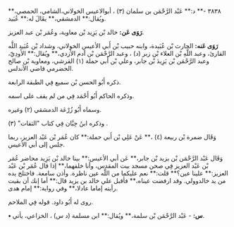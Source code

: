 ٣٨٣٨ -** د:** عَبْد الرَّحْمَن بن سلمان (٣) ، أبوالاعيس الخولاني،الشامي، الحمصي،** ويُقال:** الدمشقي،** يقَالَ له:** عُبَيد.

**رَوَى عَن:** خالد بْن يَزِيد بْن معاوية، وعُمَر بْن عبد العزيز.

**رَوَى عَنه:** الحارث بْن عُبَيدة، وابنه حبيب بْن أَبي الأعيس الخولاني، وشداد بْن عُبَيد اللَّه القارئ، وعبد اللَّهِ بْن العلاء بْن زبر (د) ، وعبد الرَّحْمَن بْن آدم الأزدي،** ويُقال:** الأَودِيّ، وعبد الرَّحْمَن بْن يَزِيدَ بْن جابر، وعلي بْن أَبي حملة (١) القرشي، ومعاوية بْن صالح الحضرمي قاضي الأندلس.

ذكره أَبُو الحسن بْن سميع فِي الطبقة الرابعة.

وذكره الحاكم أَبُو أَحْمَد فِي من لم يقف على اسمه.

وسماه أَبُو زُرْعَة الدمشقي (٢) وغيره.

وذكره ابنُ حِبَّان فِي كتاب "الثقات" (٣) .

وَقَال ضمرة بْن ربيعة (٤) ،** عَنْ عَلِي بْن أَبي حملة:** كان عُمَر بْن عَبْد العزيز، ربما جلس إلى أبي الأعيس.

وَقَال عَبْد الرَّحْمَن بْن يزيد بْن جابر،** عَن أبي الأعيس:** بينا خالد بْن يَزِيد محاضر عُمَر بْن عَبْد العزيز فِي صحن مسجد بيت المقدس، وأنا خلفهما،** إذا قال عُمَر بْن عَبْد العزيز:** علينا عين؟** قلت:** نعم عليكما من اللَّه عين ناظرة. وأذن سامعة. فاختلج يده من يد خالدوولي. وقد ارفضت عيناه،** فأقبل علي خالد بن يزيد قال:** أما إنك أن بقيت رأيته إماما عادلا،** وفي رواية:** إمام هدى.

روى له أَبُو داود. قوله فِي الملاحم.

**• س:** - عَبْد الرَّحْمَن بْن سلمة،** ويُقال:** ابن مسلمة (د س) ، الخزاعي، يأتي.
